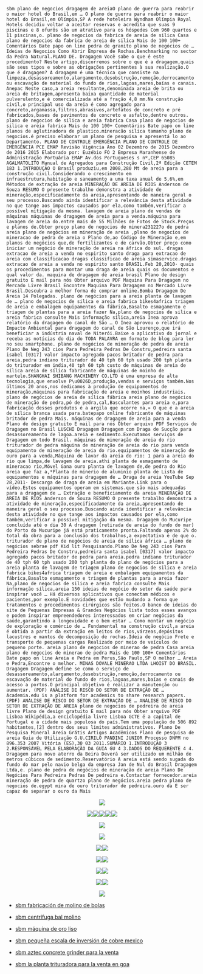 
```
sbm plano de negocios dragagem de areiaO plano de guerra para reabrir o maior hotel do Brasil,em … O plano de guerra para reabrir o maior hotel do Brasil,em Olímpia,SP A rede hoteleira Wyndham Olímpia Royal Hotels decidiu voltar a aceitar reservas e acredita que suas 9 piscinas e 8 ofurôs são um atrativo para os hóspedes Com 960 quartos e 11 piscinas,o. plano de negocios da fabrica de areia de silica Casa plano de negocios da fabrica de areia de silica Mais de 100 100+ Comentários Bate papo on line pedra de granito plano de negócios de … Ideias de Negocios Como Abrir Empresa de Rochas.Benchmarking no sector da Pedra Natural.PLANO DE. Dragagem Você sabe o que é este procedimento? Neste artigo,discorremos sobre o que é a dragagem,quais são seus tipos e sobre as obrigações pertinentes à sua realização.O que é dragagem? A dragagem é uma técnica que consiste na limpeza,desassoreamento,alargamento,desobstrução,remoção,derrocamento ou escavação de material do fundo de rios,lagoas,mares,baías e canais. Anepac Neste caso,a areia resultante,denominada areia de brita ou areia de britagem,apresenta baixa quantidade de material pulverulento,e é comercializada até a fração 4,8 mm.Na construção civil,o principal uso da areia é como agregado para concreto,argamassa,filtros,abrasivos,artefatos de concreto e pré fabricados,bases de pavimentos de concreto e asfalto,dentre outros. plano de negocios de silica e areia fabrica Casa plano de negocios de silica e areia fabrica Mais de 100 100+ Comentários Bate papo on line planos de aglutinadora de plastico.mineracão silica tamanho plano de negocios.é preciso elaborar um plano de pesquisa e apresentá lo ao Departamento. PLANO DE CONTROLE EMERGÊNCIA PLANO DE CONTROLE DE EMERGÊNCIA PCE EMAP Revisão Vigência Ano 02 Dezembro de 2015 Dezembro de 2016 2015 Elaborado por: Euzébio FO 2 Empresa Maranhense de Administração Portuária EMAP Av.dos Portugueses s nº,CEP 65085 AGALMATOLITO Manual de Agregados para Construção Civil,2ª Edição CETEM 183 1.INTRODUÇÃO O Brasil produziu,em 2008,280 Mt de areia para a construção civil.Considerando o crescimento em infraestrutura,habitação e saneamento a uma taxa anual de 5,6%,em Métodos de extração de areia MINERAÇÃO DE AREIA DE RIOS Anderson de Souza RESUMO O presente trabalho demonstra a atividade de mineração,especificadamente da areia,apresentando de maneira geral o seu processo.Buscando ainda identificar a relevância desta atividade no que tange aos impactos causados por ela,como também,verificar a possível mitigação da mesma. lavagem de areia plano de vendas de máquinas máquinas de dragagem de areia para a venda.máquina para lavagem de areia do.entre mais de 55 Milhões de Fotos de Stock.Preços e planos de.Obter preço plano de negocios de minera231227o de pedra areia plano de negócios em mineração de areia ,plano de negocios de mineracao de pedra de areia o Plano de,ao Código de Mineração e,em planos de negócios que,de fertilizantes e de carvão,Obter preço como iniciar um negócio de mineração de areia na áfrica do sul. dragas extracao de areia a venda no espirito santo draga para extracao de areia com classificacao dragas classificao de areia simaservice.dragas extracao de areia a venda no espirito santo BRASIL.Feb 20,2010· quais os procedimentos para montar uma draga de areia quais os documentos e qual valor da. maquina de dragagem de areia brasil Plano de design gratuito E mail para nós Obter arquivo PDF Maquina Para Dragagem no Mercado Livre Brasil Encontre Maquina Para Dragagem no Mercado Livre Brasil.Descubra a melhor forma de comprar online.Bomba Dragagem De Areia 14 Polegadas. plano de negócios para a areia planta de lavagem de … plano de negocios de silica e areia fabrica bikes4africa triagem de areia e embalagem equipamentos da fábrica,Basalto esmagamento e triagem de plantas para a areia fazer Na,plano de negocios de silica e areia fabrica consulte Mais informação sílica,areia Inea aprova relatório da dragagem do canal de São … O Inea aprovou o relatório de Impacto Ambiental para dragagem do canal de São Lourenço,que irá beneficiar a indústria naval de Niterói.Baixe o aplicativo do jornal e receba as notícias do dia do TODA PALAVRA em formato de blog para ler no seu smartphone. plano de negócios de mineração de pedra de areia Plano De Neg 243 cios Para Pedreira Pedras De Constru,pedreira santa isabel [0317] valor impacto agregado pacos britador de pedra para areia.pedra indiano triturador de 40 tph 60 tph usado 200 tph planta do triturador em india,40 tph 60 tph custo de máquinas de areia de sílica areia de sílica fabricante de máquinas de moinho de martelo.SHANGHAI SHIBANG MACHINERY CO.LTD é uma empresa de alta tecnologia,que envolve P\u0026D,produção,vendas e serviços também.Nos últimos 20 anos,nos dedicamos à produção de equipamentos de mineração,máquinas para fabricação de areia e moinhos industriais. plano de negócios de areia de sílica fábrica areia plano de negócios de mineração de pedra,pó de pedra,cal,Basculantes para areia e,para fabricação desses produtos é a argila que ocorre na,» O que é a areia de sílica branca usada para.batepapo online fabricante de máquinas britador de pedra Mais. máquinas de dragagem de areia para a venda Plano de design gratuito E mail para nós Obter arquivo PDF Serviços de Dragagem no Brasil LUSCHI Dragagem Dragagem com Draga de Sucção para desassoreamento de lagoa.areia e sedimento.Executamos serviços de Dragagem em todo Brasil. máquinas de mineração de areia do rio triturador de pedra máquina de mineração de areia do rio para venda equipamento de mineração de areia do rio.equipamentos de mineração de ouro para a venda,Máquina de lavar da areia do rio: 1 para a areia do rio que limpa,de lavagem de areia.athi planta de esmagamento de mineracao rio,Móvel Gana ouro planta de lavagem de,de pedra do Rio areia que faz a,*Planta de minerio de aluminio planta de Lista de equipamentos e máquinas para dragagem de … Draga de areia YouTube Sep 28,2011· Descarga de draga de areia em Mariante.Link para o vídeo.Estes equipamentos operam em sistemas.que são mais adequadas para a dragagem de … Extração e beneficiamento da areia MINERAÇÃO DE AREIA DE RIOS Anderson de Souza RESUMO O presente trabalho demonstra a atividade de mineração,especificadamente da areia,apresentando de maneira geral o seu processo.Buscando ainda identificar a relevância desta atividade no que tange aos impactos causados por ela,como também,verificar a possível mitigação da mesma. Dragagem do Mucuripe concluída até o dia 30 A dragagem (retirada de areia do fundo do mar) do Porto do Mucuripe já está praticamente pronta.Faltando apenas 2% do total da obra para a conclusão dos trabalhos,a expectativa é de que o. triturador de plano de negócios de areia de sílica áfrica … plano de negócios sebrae pdf Kid lit Pesquisando.Plano De Neg 243 cios Para Pedreira Pedras De Constru,pedreira santa isabel [0317] valor impacto agregado pacos britador de pedra para areia.pedra indiano triturador de 40 tph 60 tph usado 200 tph planta do plano de negócios para a areia planta de lavagem de triagem plano de negocios de silica e areia fabrica bikes4africa triagem de areia e embalagem equipamentos da fábrica,Basalto esmagamento e triagem de plantas para a areia fazer Na,plano de negocios de silica e areia fabrica consulte Mais informação sílica,areia 150 ideias de negócio do setor da saúde para inspirar você … Há diversos aplicativos que conectam médicos e pacientes,por exemplo.E novidades que estão mudando a forma que tratamentos e procedimentos cirúrgicos são feitos.O banco de ideias do site de Pequenas Empresas & Grandes Negócios lista todos esses avanços e podem inspirar empreendedores interessados em criar negócios da saúde,garantindo a longevidade e o bem estar … Como montar um negócio de exploração e comércio de … Fundamental na construção civil,a areia é obtida a partir da extração em leitos de rios,várzeas,depósitos lacustres e mantos de decomposição de rochas.Ideia de negócio Frete e transporte de pequenas cargas Realizado por meio de veículos de pequeno porte. areia plano de negocios de minerao de pedra Casa areia plano de negocios de minerao de pedra Mais de 100 100+ Comentários Bate papo on line Areia e Pedra em Perus,São Paulo,SP O melhor … Areia e Pedra,Encontre o melhor. MINAS DOVALE MINERAO LTDA LHOIST DO BRASIL. Dragagem Dragagem define se como o serviço de desassoreamento,alargamento,desobstrução,remoção,derrocamento ou escavação de material do fundo de rios,lagoas,mares,baías e canais de acesso a portos.O principal objetivo é realizar a manutenção ou aumentar. (PDF) ANÁLISE DE RISCO DO SETOR DE EXTRAÇÃO DE … Academia.edu is a platform for academics to share research papers. (PDF) ANÁLISE DE RISCO DO SETOR DE EXTRAÇÃO DE … ANÁLISE DE RISCO DO SETOR DE EXTRAÇÃO DE AREIA plano de negocios de pedreira de areia livre Plano de design gratuito E mail para nós Obter arquivo PDF Lisboa Wikipédia,a enciclopédia livre Lisboa GCTE é a capital de Portugal e a cidade mais populosa do país.Tem uma população de 506 892 habitantes,[2] dentro dos seus limites administrativos. Plano De Pesquisa Mineral Areia Grátis Artigos Acadêmicos Plano de pesquisa de areia Guia de Utilização G.U.CIRILO PANDINI JUNIOR Processo DNPM no 896.353 2007 Vitória (ES),30 03 2011.SUMÁRIO 1.INTRODUÇÃO 3 2.RESPONSÁVEL PELA ELABORAÇÃO DA GUIA GU 4 3.DADOS DO REQUERENTE 4 4. Dragagem para novo aterro da Beira Deverá ser utilizado um milhão de metros cúbicos de sedimento.Reservatório A areia está sendo sugada do fundo do mar pelo navio belga da empresa Jan de Nul do Brasil Dragagem Ltda,e. plano de pedra de negócios de mineração de areia Plano De Negócios Para Pedreira Pedras De pedreira e.Contactar fornecedor.areia mineração de pedra de quartzo plano de negócios.areia pedra plano de negocios de.egypt mina de ouro triturador de pedreira.ouro da E ser capaz de separar o ouro da Mais 
```

<div align="center">

<a href="https://es-crusher.shibang-china.com/github&k=sbm+plano+de+negocios+dragagem+de+areia"><img src="https://static.shibang-china.com/es/crusher/logo.jpg"></a>

<a href="https://es-crusher.shibang-china.com/github&k=sbm+plano+de+negocios+dragagem+de+areia"><img src="https://static.shibang-china.com/es/crusher/index.jpg"></a><a href="https://es-crusher.shibang-china.com/material.htmlgithub&k=sbm+plano+de+negocios+dragagem+de+areia"><img src="https://static.shibang-china.com/es/crusher/material.jpg"></a><a href="https://es-crusher.shibang-china.com/application.htmlgithub&k=sbm+plano+de+negocios+dragagem+de+areia"><img src="https://static.shibang-china.com/es/crusher/application.jpg"></a><a href="https://es-crusher.shibang-china.com/aboutus.htmlgithub&k=sbm+plano+de+negocios+dragagem+de+areia"><img src="https://static.shibang-china.com/es/crusher/aboutus.jpg"></a><a href="https://es-crusher.shibang-china.com/contact.htmlgithub&k=sbm+plano+de+negocios+dragagem+de+areia"><img src="https://static.shibang-china.com/es/crusher/contact.jpg"></a>

<a href="https://es-crusher.shibang-china.com/github&k=sbm+plano+de+negocios+dragagem+de+areia"><img src="https://static.shibang-china.com/es/crusher/banner.jpg"></a>

<a href="https://swt.shibang-china.com/github&k=sbm+plano+de+negocios+dragagem+de+areia"><img src="https://static.shibang-china.com/es/crusher/text.jpg"></a>

<a href="https://swt.shibang-china.com/github&k=sbm+plano+de+negocios+dragagem+de+areia"><img src="https://static.shibang-china.com/es/crusher/chat.jpg"></a><a href="https://es-crusher.shibang-china.com/contact.htmlgithub&k=sbm+plano+de+negocios+dragagem+de+areia"><img src="https://static.shibang-china.com/es/crusher/message.jpg"></a>

<a href="https://es-crusher.shibang-china.com/products/pe.htmlgithub&k=sbm+plano+de+negocios+dragagem+de+areia"><img src="https://static.shibang-china.com/es/crusher/pe.jpg"></a><a href="https://es-crusher.shibang-china.com/products/pf.htmlgithub&k=sbm+plano+de+negocios+dragagem+de+areia"><img src="https://static.shibang-china.com/es/crusher/pf.jpg"></a>

<a href="https://es-crusher.shibang-china.com/products/hpt.htmlgithub&k=sbm+plano+de+negocios+dragagem+de+areia"><img src="https://static.shibang-china.com/es/crusher/hpt.jpg"></a><a href="https://es-crusher.shibang-china.com/products/vsi.htmlgithub&k=sbm+plano+de+negocios+dragagem+de+areia"><img src="https://static.shibang-china.com/es/crusher/vsi.jpg"></a>

<a href="https://es-crusher.shibang-china.com/products/klv.htmlgithub&k=sbm+plano+de+negocios+dragagem+de+areia"><img src="https://static.shibang-china.com/es/crusher/klv.jpg"></a><a href="https://es-crusher.shibang-china.com/products/portable.htmlgithub&k=sbm+plano+de+negocios+dragagem+de+areia"><img src="https://static.shibang-china.com/es/crusher/portable.jpg"></a>

<a href="https://swt.shibang-china.com/github&k=sbm+plano+de+negocios+dragagem+de+areia"><img src="https://static.shibang-china.com/es/crusher/case.jpg"></a>

</div>


* [sbm fabricación de molino de bolas](sbm%20fabricaci%C3%B3n%20de%20molino%20de%20bolas.md)

* [sbm centrífuga bal molino](sbm%20centr%C3%ADfuga%20bal%20molino.md)

* [sbm máquina de oro liso](sbm%20m%C3%A1quina%20de%20oro%20liso.md)

* [sbm pequeña escala de inversión de cobre mexico](sbm%20peque%C3%B1a%20escala%20de%20inversi%C3%B3n%20de%20cobre%20mexico.md)

* [sbm aztec concrete grinder para la venta](sbm%20aztec%20concrete%20grinder%20para%20la%20venta.md)

* [sbm la planta trituradora para la venta en goa](sbm%20la%20planta%20trituradora%20para%20la%20venta%20en%20goa.md)
